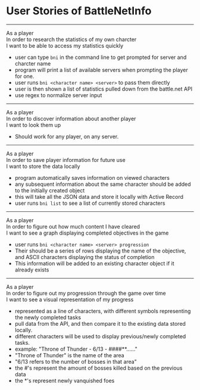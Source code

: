 User Stories of BattleNetInfo
=============================

<hr />

As a player<br />
In order to research the statistics of my own charcter<br />
I want to be able to access my statistics quickly 

  - user can type `bni` in the command line to get prompted for server and charcter name
  - program will print a list of available servers when prompting the player for one.
  - user runs `bni <character name> <server>` to pass them directly
  - user is then shown a list of statistics pulled down from the battle.net API
  - use regex to normalize server input

<hr />

As a player<br />
In order to discover information about another player<br />
I want to look them up

  - Should work for any player, on any server.

<hr />

As a player<br />
In order to save player information for future use<br />
I want to store the data locally

  - program automatically saves information on viewed characters
  - any subsequent information about the same character should be added to the initially created object
  - this will take all the JSON data and store it locally with Active Record
  - user runs `bni list` to see a list of currently stored characters

<hr />

As a player<br />
In order to figure out how much content I have cleared<br />
I want to see a graph displaying completed objectives in the game

  - user runs `bni <character name> <server> progression`
  - Their should be a series of rows displaying the name of the objective, and ASCII characters displaying the status of completion
  - This information will be added to an existing character object if it already exists

<hr />

As a player<br />
In order to figure out my progression through the game over time<br />
I want to see a visual representation of my progress

  - represented as a line of characters, with different symbols representing the newly completed tasks
  - pull data from the API, and then compare it to the existing data stored locally.
  - different characters will be used to display previous/newly completed tasks.
  - example: "Throne of Thunder - 6/13 - ####**......"
  - "Throne of Thunder" is the name of the area
  - "6/13 refers to the number of bosses in that area"
  - the #'s represent the amount of bosses killed based on the previous data
  - the *'s represent newly vanquished foes
